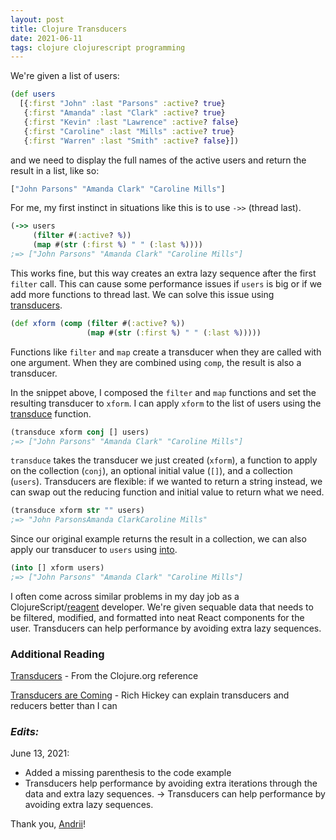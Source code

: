 ```yaml
---
layout: post
title: Clojure Transducers
date: 2021-06-11
tags: clojure clojurescript programming
---
```


We're given a list of users:

```clojure
(def users
  [{:first "John" :last "Parsons" :active? true}
   {:first "Amanda" :last "Clark" :active? true}
   {:first "Kevin" :last "Lawrence" :active? false}
   {:first "Caroline" :last "Mills" :active? true}
   {:first "Warren" :last "Smith" :active? false}])
```

and we need to display the full names of the active users and return the result in a list, like so:

```clojure
["John Parsons" "Amanda Clark" "Caroline Mills"]
```

For me, my first instinct in situations like this is to use `->>` (thread last).

```clojure
(->> users
     (filter #(:active? %))
     (map #(str (:first %) " " (:last %))))
;=> ["John Parsons" "Amanda Clark" "Caroline Mills"]
```

This works fine, but this way creates an extra lazy sequence after the first `filter` call. This can cause some performance issues if `users` is big or if we add more functions to thread last. We can solve this issue using [transducers](https://clojure.org/reference/transducers). 

```clojure
(def xform (comp (filter #(:active? %)) 
                 (map #(str (:first %) " " (:last %)))))
```

Functions like `filter` and `map` create a transducer when they are called with one argument. When they are combined using `comp`, the result is also a transducer.

In the snippet above, I composed the `filter` and `map` functions and set the resulting transducer to `xform`. I can apply `xform` to the list of users using the [transduce](https://clojuredocs.org/clojure.core/transduce) function.

```clojure
(transduce xform conj [] users)
;=> ["John Parsons" "Amanda Clark" "Caroline Mills"]
```

`transduce` takes the transducer we just created (`xform`), a function to apply on the collection (`conj`), an optional initial value (`[]`), and a collection (`users`). Transducers are flexible: if we wanted to return a string instead, we can swap out the reducing function and initial value to return what we need.

```clojure
(transduce xform str "" users) 
;=> "John ParsonsAmanda ClarkCaroline Mills"
```

Since our original example returns the result in a collection, we can also apply our transducer to `users` using [into](https://clojuredocs.org/clojure.core/into).

```clojure
(into [] xform users)
;=> ["John Parsons" "Amanda Clark" "Caroline Mills"]
```



I often come across similar problems in my day job as a ClojureScript/[reagent](https://reagent-project.github.io/) developer. We're given sequable data that needs to be filtered, modified, and formatted into neat React components for the user. Transducers can help performance by avoiding extra lazy sequences.

### Additional Reading

[Transducers](https://clojure.org/reference/transducers) - From the Clojure.org reference

[Transducers are Coming](https://www.cognitect.com/blog/2014/8/6/transducers-are-coming) - Rich Hickey can explain transducers and reducers better than I can



### *Edits:* 

June 13, 2021: 

* Added a missing parenthesis to the code example
* Transducers help performance by avoiding extra iterations through the data and extra lazy sequences. -> Transducers can help performance by avoiding extra lazy sequences. 

Thank you, [Andrii](https://github.com/andriidemus)!

